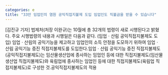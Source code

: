 ```yaml
---
categories: e
title: "33만 임업인의 염원 공익직접지불제 도입 임업인도 직불금을 받을 수 있습니다"
---
```

[김진규 기자] 법제처(처장 이완규)는 10월에 총 32개의 법령이 새로 시행된다고 밝혔다. 주요 시행법령의 내용과 시행일은 다음과 같다. (임업ㆍ산림 공익직접지불제도 도입) 임업ㆍ산림의 공익기능을 제고하고 임업인의 소득 안정을 도모하기 위하여 임업ㆍ산림 공익기능 증진 직접지불제도를 도입한다.임업ㆍ산림 공익기능 증진 직접지불제도(공익직접지불제도)는 임산물생산업에 종사하는 임업인 등에 대한 직접지불제도(임산물생산업 직접지불제도)와 육림업에 종사하는 임업인 등에 대한 직접지불제도(육림업 직접지불제도)로 구성한 것.공익직접지불제도의 적용